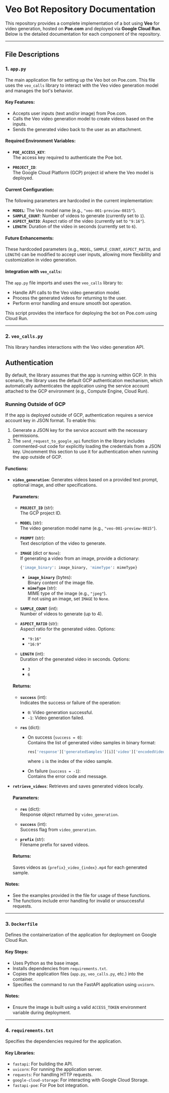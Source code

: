 # Veo Bot Repository Documentation

This repository provides a complete implementation of a bot using **Veo** for video generation, hosted on **Poe.com** and deployed via **Google Cloud Run**. Below is the detailed documentation for each component of the repository.

---

## File Descriptions

### 1. `app.py`
The main application file for setting up the Veo bot on Poe.com. This file uses the `veo_calls` library to interact with the Veo video generation model and manages the bot's behavior.

#### Key Features:
- Accepts user inputs (text and/or image) from Poe.com.
- Calls the Veo video generation model to create videos based on the inputs.
- Sends the generated video back to the user as an attachment.

#### Required Environment Variables:
- **`POE_ACCESS_KEY`**:  
  The access key required to authenticate the Poe bot.
  
- **`PROJECT_ID`**:  
  The Google Cloud Platform (GCP) project id where the Veo model is deployed.

#### Current Configuration:
The following parameters are hardcoded in the current implementation:
- **`MODEL`**: The Veo model name (e.g., `"veo-001-preview-0815"`).
- **`SAMPLE_COUNT`**: Number of videos to generate (currently set to `1`).
- **`ASPECT_RATIO`**: Aspect ratio of the video (currently set to `"9:16"`).
- **`LENGTH`**: Duration of the video in seconds (currently set to `6`).

#### Future Enhancements:
These hardcoded parameters (e.g., `MODEL`, `SAMPLE_COUNT`, `ASPECT_RATIO`, and `LENGTH`) can be modified to accept user inputs, allowing more flexibility and customization in video generation.

#### Integration with `veo_calls`:
The `app.py` file imports and uses the `veo_calls` library to:
- Handle API calls to the Veo video generation model.
- Process the generated videos for returning to the user.
- Perform error handling and ensure smooth bot operation.

This script provides the interface for deploying the bot on Poe.com using Cloud Run.

---

### 2. `veo_calls.py`
This library handles interactions with the Veo video generation API.

## Authentication

By default, the library assumes that the app is running within GCP. In this scenario, the library uses the default GCP authentication mechanism, which automatically authenticates the application using the service account attached to the GCP environment (e.g., Compute Engine, Cloud Run).

### Running Outside of GCP

If the app is deployed outside of GCP, authentication requires a service account key in JSON format. To enable this:
1. Generate a JSON key for the service account with the necessary permissions.
2. The `send_request_to_google_api` function in the library includes commented-out code for explicitly loading the credentials from a JSON key. Uncomment this section to use it for authentication when running the app outside of GCP.

#### Functions:
- **`video_generation`**: Generates videos based on a provided text prompt, optional image, and other specifications.

  #### Parameters:
  - **`PROJECT_ID`** (str):  
    The GCP project ID.

  - **`MODEL`** (str):  
    The video generation model name (e.g., `"veo-001-preview-0815"`).

  - **`PROMPT`** (str):  
    Text description of the video to generate.

  - **`IMAGE`** (dict or `None`):  
    If generating a video from an image, provide a dictionary:  
    ```python
    {'image_binary': image_binary, 'mimeType': mimeType}
    ```
    - **`image_binary`** (bytes):  
      Binary content of the image file.
    - **`mimeType`** (str):  
      MIME type of the image (e.g., `"jpeg"`).  
      If not using an image, set `IMAGE` to `None`.

  - **`SAMPLE_COUNT`** (int):  
    Number of videos to generate (up to 4).

  - **`ASPECT_RATIO`** (str):  
    Aspect ratio for the generated video. Options:  
    - `"9:16"`  
    - `"16:9"`

  - **`LENGTH`** (int):  
    Duration of the generated video in seconds. Options:  
    - `3`  
    - `6`

  #### Returns:
  - **`success`** (int):  
    Indicates the success or failure of the operation:  
    - `0`: Video generation successful.  
    - `-1`: Video generation failed.

  - **`res`** (dict):  
    - On success (`success = 0`):  
      Contains the list of generated video samples in binary format:  
      ```python
      res['response']['generatedSamples'][i]['video']['encodedVideo']
      ```
      where `i` is the index of the video sample.

    - On failure (`success = -1`):  
      Contains the error code and message.

- **`retrieve_videos`**: Retrieves and saves generated videos locally.

  #### Parameters:
  - **`res`** (dict):  
    Response object returned by `video_generation`.

  - **`success`** (int):  
    Success flag from `video_generation`.

  - **`prefix`** (str):  
    Filename prefix for saved videos.

  #### Returns:
  Saves videos as `{prefix}_video_{index}.mp4` for each generated sample.

#### Notes:
- See the examples provided in the file for usage of these functions.
- The functions include error handling for invalid or unsuccessful requests.

---

### 3. `Dockerfile`
Defines the containerization of the application for deployment on Google Cloud Run.

#### Key Steps:
- Uses Python as the base image.
- Installs dependencies from `requirements.txt`.
- Copies the application files (`app.py`, `veo_calls.py`, etc.) into the container.
- Specifies the command to run the FastAPI application using `uvicorn`.

#### Notes:
- Ensure the image is built using a valid `ACCESS_TOKEN` environment variable during deployment.

---

### 4. `requirements.txt`
Specifies the dependencies required for the application.

#### Key Libraries:
- `fastapi`: For building the API.
- `uvicorn`: For running the application server.
- `requests`: For handling HTTP requests.
- `google-cloud-storage`: For interacting with Google Cloud Storage.
- `fastapi-poe`: For Poe bot integration.


